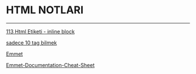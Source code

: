 # HTML NOTLARI
----

[113 Html Etiketi - inline block ](https://htmlreference.io)

[sadece 10 tag bilmek](http://www.99lime.com/_bak/topics/you-only-need-10-tags/)

[Emmet](https://emmet.io)

[Emmet-Documentation-Cheat-Sheet](https://docs.emmet.io/cheat-sheet/)